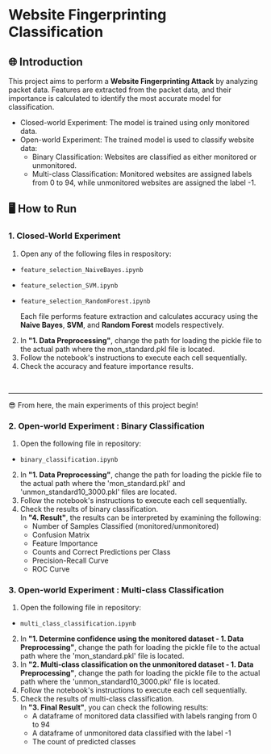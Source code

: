 # Website Fingerprinting Classification

## 🌐 Introduction

This project aims to perform a **Website Fingerprinting Attack** by analyzing packet data. Features are extracted from the packet data, and their importance is calculated to identify the most accurate model for classification.

- Closed-world Experiment: The model is trained using only monitored data.
- Open-world Experiment: The trained model is used to classify website data:
  - Binary Classification: Websites are classified as either monitored or unmonitored.
  - Multi-class Classification: Monitored websites are assigned labels from 0 to 94, while unmonitored websites are assigned the label -1.

## 🖥️ How to Run

### 1. Closed-World Experiment

1. Open any of the following files in respository:

- `feature_selection_NaiveBayes.ipynb`
- `feature_selection_SVM.ipynb`
- `feature_selection_RandomForest.ipynb`

  Each file performs feature extraction and calculates accuracy using the **Naive Bayes**, **SVM**, and **Random Forest** models respectively.

2. In **"1. Data Preprocessing"**, change the path for loading the pickle file to the actual path where the mon_standard.pkl file is located.
3. Follow the notebook's instructions to execute each cell sequentially.
4. Check the accuracy and feature importance results.

<br>

---

😎 From here, the main experiments of this project begin!

### 2. Open-world Experiment : Binary Classification

1. Open the following file in repository:

- `binary_classification.ipynb`

2. In **"1. Data Preprocessing"**, change the path for loading the pickle file to the actual path where the 'mon_standard.pkl' and 'unmon_standard10_3000.pkl' files are located.
3. Follow the notebook's instructions to execute each cell sequentially.
4. Check the results of binary classification.  
   In **"4. Result"**, the results can be interpreted by examining the following:
   - Number of Samples Classified (monitored/unmonitored)
   - Confusion Matrix
   - Feature Importance
   - Counts and Correct Predictions per Class
   - Precision-Recall Curve
   - ROC Curve

### 3. Open-world Experiment : Multi-class Classification

1. Open the following file in repository:

- `multi_class_classification.ipynb`

2. In **"1. Determine confidence using the monitored dataset - 1. Data Preprocessing"**, change the path for loading the pickle file to the actual path where the 'mon_standard.pkl' file is located.
3. In **"2. Multi-class classification on the unmonitored dataset - 1. Data Preprocessing"**, change the path for loading the pickle file to the actual path where the 'unmon_standard10_3000.pkl' file is located.
4. Follow the notebook's instructions to execute each cell sequentially.
5. Check the results of multi-class classification.  
   In **"3. Final Result"**, you can check the following results:
   - A dataframe of monitored data classified with labels ranging from 0 to 94
   - A dataframe of unmonitored data classified with the label -1
   - The count of predicted classes
